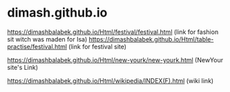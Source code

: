 # dimash.github.io

https://dimashbalabek.github.io/Html/festival/festival.html
(link for fashion sit witch was maden for Isa)
https://dimashbalabek.github.io/Html/table-practise/festival.html
(link for festival site)

https://dimashbalabek.github.io/Html/new-yourk/new-yourk.html
(NewYour site's Link)

https://dimashbalabek.github.io/Html/wikipedia/INDEX(F).html
(wiki link)
